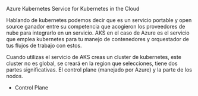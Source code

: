 Azure Kubernetes Service for Kubernetes in the Cloud

Hablando de kubernetes podemos decir que es un servicio portable y open source ganador entre su competencia que acogieron los proveedores de nube para integrarlo en un servicio. AKS en el caso de Azure es el servicio que emplea kubernetes para tu manejo de contenedores y orquestador de tus flujos de trabajo con estos. 

Cuando utilizas el servicio de AKS creas un cluster de kubernetes, este cluster no es global, se creará en la region que selecciones, tiene dos partes significativas. El control plane (manejado por Azure) y la parte de los nodos.

- Control Plane
